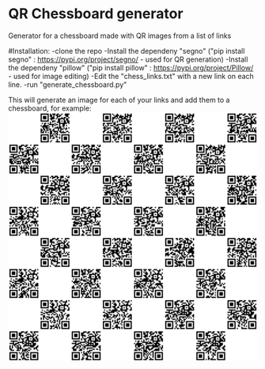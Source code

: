 # QR Chessboard generator
Generator for a chessboard made with QR images from a list of links


#Installation:
    -clone the repo 
    -Install the dependeny "segno"  ("pip install segno" : https://pypi.org/project/segno/ - used for QR generation)
-Install the dependeny "pillow"  ("pip install pillow" : https://pypi.org/project/Pillow/ - used for image editing)
-Edit the "chess_links.txt" with a new link on each line.
-run "generate_chessboard.py"

This will generate an image for each of your links and add them to a chessboard, for example:
![](chessboard.png)
